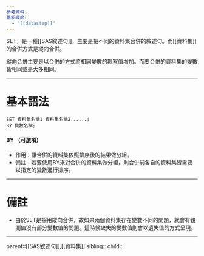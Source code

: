 ```yaml
---
參考資料: 
屬於環節:
  - "[[datastep]]"
---
```

SET，是一種[[SAS敘述句]]，主要是把不同的資料集合併的敘述句。而[[資料集]]的合併方式是縱向合併。

縱向合併主要是以合併的方式將相同變數的觀察值增加。而要合併的資料集的變數皆相同或是大多相同。
- - -
# 基本語法
```SAS
SET 資料集名稱1 資料集名稱2......;
BY 變數名稱;
```
#### BY （可選項）
- 作用：讓合併的資料集依照排序後的結果做分組。
- 備註：若要使用BY來對合併的資料集做分組，則合併前各自的資料集皆需要以指定的變數進行排序。
- - -
# 備註
- 由於SET是採用縱向合併，故如果兩個資料集存在變數不同的問題，就會有觀測值沒有部分變數值的問題。這時候缺失的變數值則會以遺失值的方式呈現。
- - -
parent::[[SAS敘述句]],[[資料集]]
sibling::
child::